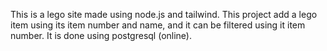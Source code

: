 This is a lego site made using node.js and tailwind. This project add a lego item using its item number and name, and it can be filtered using it item number. It is done using postgresql (online).
